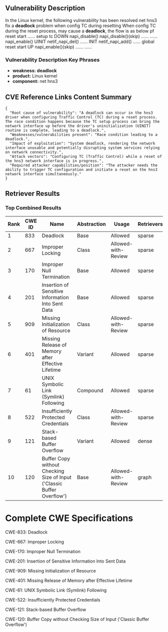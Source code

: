 ## Vulnerability Description
In the Linux kernel, the following vulnerability has been resolved net hns3 fix a **deadlock** problem when config TC during resetting When config TC during the reset process, may cause a **deadlock**, the flow is as below pf reset start ...... setup tc DOWN napi_disable() napi_disable()(skip) ...... ...... napi_enable() UINIT netif_napi_del() ...... INIT netif_napi_add() ...... global reset start UP napi_enable()(skip) ...... ......

### Vulnerability Description Key Phrases
- **weakness:** **deadlock**
- **product:** Linux kernel
- **component:** net hns3

## CVE Reference Links Content Summary
```
{
  "Root cause of vulnerability": "A deadlock can occur in the hns3 driver when configuring Traffic Control (TC) during a reset process. The race condition happens because the TC setup process can bring the network interface up before the driver's uninitialization (UINIT) routine is complete, leading to a deadlock.",
  "Weaknesses/vulnerabilities present": "Race condition leading to a deadlock.",
  "Impact of exploitation": "System deadlock, rendering the network interface unusable and potentially disrupting system services relying on network connectivity.",
  "Attack vectors": "Configuring TC (Traffic Control) while a reset of the hns3 network interface is in progress.",
  "Required attacker capabilities/position": "The attacker needs the ability to trigger TC configuration and initiate a reset on the hns3 network interface simultaneously."
}
```

## Retriever Results

### Top Combined Results

| Rank | CWE ID | Name | Abstraction | Usage  | Retrievers | Individual Scores |
|------|--------|------|-------------|-------|------------|-------------------|
| 1 | 833 | Deadlock | Base | Allowed | sparse | 0.276 |
| 2 | 667 | Improper Locking | Class | Allowed-with-Review | sparse | 0.254 |
| 3 | 170 | Improper Null Termination | Base | Allowed | sparse | 0.210 |
| 4 | 201 | Insertion of Sensitive Information Into Sent Data | Base | Allowed | sparse | 0.197 |
| 5 | 909 | Missing Initialization of Resource | Class | Allowed-with-Review | sparse | 0.196 |
| 6 | 401 | Missing Release of Memory after Effective Lifetime | Variant | Allowed | sparse | 0.194 |
| 7 | 61 | UNIX Symbolic Link (Symlink) Following | Compound | Allowed | sparse | 0.191 |
| 8 | 522 | Insufficiently Protected Credentials | Class | Allowed-with-Review | sparse | 0.189 |
| 9 | 121 | Stack-based Buffer Overflow | Variant | Allowed | dense | 0.481 |
| 10 | 120 | Buffer Copy without Checking Size of Input ('Classic Buffer Overflow') | Base | Allowed-with-Review | graph | 0.002 |



# Complete CWE Specifications

CWE-833: Deadlock

CWE-667: Improper Locking

CWE-170: Improper Null Termination

CWE-201: Insertion of Sensitive Information Into Sent Data

CWE-909: Missing Initialization of Resource

CWE-401: Missing Release of Memory after Effective Lifetime

CWE-61: UNIX Symbolic Link (Symlink) Following

CWE-522: Insufficiently Protected Credentials

CWE-121: Stack-based Buffer Overflow

CWE-120: Buffer Copy without Checking Size of Input ('Classic Buffer Overflow')